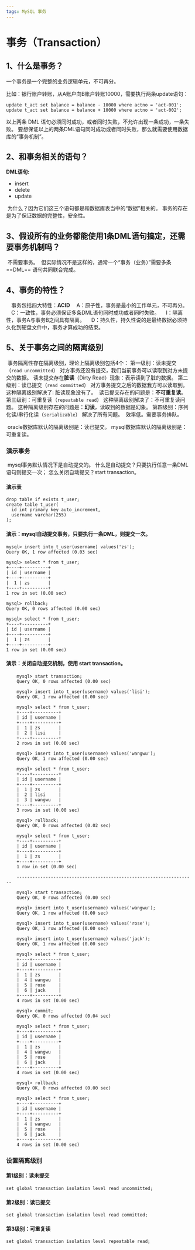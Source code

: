 ```yaml
---
tags: MySQL 事务
---
```


# 事务（Transaction）

## 1、什么是事务？

一个事务是一个完整的业务逻辑单元，不可再分。

比如：银行账户转账，从A账户向B账户转账10000，需要执行两条update语句：

```mysql
update t_act set balance = balance - 10000 where actno = 'act-001';
update t_act set balance = balance + 10000 where actno = 'act-002';
```

以上两条 DML 语句必须同时成功，或者同时失败，不允许出现一条成功，一条失败。
要想保证以上的两条DML语句同时成功或者同时失败，那么就需要使用数据库的“事务机制”。

## 2、和事务相关的语句？

**DML语句:**

* insert 
* delete
* update

​	为什么？因为它们这三个语句都是和数据库表当中的“数据”相关的。
​	事务的存在是为了保证数据的完整性，安全性。

## 3、假设所有的业务都能使用1条DML语句搞定，还需要事务机制吗？

​	不需要事务。
​	但实际情况不是这样的，通常一个“事务（业务）”需要多条 ==DML== 语句共同联合完成。

## 4、事务的特性？

&emsp;事务包括四大特性：**ACID**
&emsp;A：原子性，事务是最小的工作单元，不可再分。
&emsp;C：一致性，事务必须保证多条DML语句同时成功或者同时失败。
&emsp;I：隔离性，事务A与事务B之间具有隔离。
&emsp;D：持久性，持久性说的是最终数据必须持久化到硬盘文件中，事务才算成功的结束。

## 5、关于事务之间的隔离级别

​	事务隔离性存在隔离级别，理论上隔离级别包括4个：
​		第一级别：读未提交（`read uncommitted`）
​			对方事务还没有提交，我们当前事务可以读取到对方未提交的数据。
​			读未提交存在**脏读**（Dirty Read）现象：表示读到了脏的数据。
​		第二级别：读已提交（`read committed`）
​			对方事务提交之后的数据我方可以读取到。
​			这种隔离级别解决了: 脏读现象没有了。
​			读已提交存在的问题是：**不可重复读**。
​		第三级别：可重复读（`repeatable read`）
​			这种隔离级别解决了：不可重复读问题。
​			这种隔离级别存在的问题是：**幻读**，读取到的数据是幻象。
​		第四级别：序列化读/串行化读（`serializable`） 
​			解决了所有问题。
​			效率低。需要事务排队。

​	oracle数据库默认的隔离级别是：读已提交。
​	mysql数据库默认的隔离级别是：可重复读。

### 演示事务

​	mysql事务默认情况下是自动提交的。
​		什么是自动提交？只要执行任意一条DML语句则提交一次；
​		怎么关闭自动提交？start transaction。

#### 演示表

```mysql
drop table if exists t_user;
create table t_user(
  id int primary key auto_increment,
  username varchar(255)
);
```

#### 演示：mysql自动提交事务，只要执行一条DML，则提交一次。

```mysql
mysql> insert into t_user(username) values('zs');
Query OK, 1 row affected (0.03 sec)

mysql> select * from t_user;
+----+----------+
| id | username |
+----+----------+
|  1 | zs       |
+----+----------+
1 row in set (0.00 sec)

mysql> rollback;
Query OK, 0 rows affected (0.00 sec)

mysql> select * from t_user;
+----+----------+
| id | username |
+----+----------+
|  1 | zs       |
+----+----------+
1 row in set (0.00 sec)
```

#### 演示：关闭自动提交机制，使用 start transaction。

```mysql
	mysql> start transaction;
	Query OK, 0 rows affected (0.00 sec)

	mysql> insert into t_user(username) values('lisi');
	Query OK, 1 row affected (0.00 sec)

	mysql> select * from t_user;
	+----+----------+
	| id | username |
	+----+----------+
	|  1 | zs       |
	|  2 | lisi     |
	+----+----------+
	2 rows in set (0.00 sec)

	mysql> insert into t_user(username) values('wangwu');
	Query OK, 1 row affected (0.00 sec)

	mysql> select * from t_user;
	+----+----------+
	| id | username |
	+----+----------+
	|  1 | zs       |
	|  2 | lisi     |
	|  3 | wangwu   |
	+----+----------+
	3 rows in set (0.00 sec)

	mysql> rollback;
	Query OK, 0 rows affected (0.02 sec)

	mysql> select * from t_user;
	+----+----------+
	| id | username |
	+----+----------+
	|  1 | zs       |
	+----+----------+
	1 row in set (0.00 sec)
	
	--------------------------------------------------------------------
	
	mysql> start transaction;
	Query OK, 0 rows affected (0.00 sec)

	mysql> insert into t_user(username) values('wangwu');
	Query OK, 1 row affected (0.00 sec)

	mysql> insert into t_user(username) values('rose');
	Query OK, 1 row affected (0.00 sec)

	mysql> insert into t_user(username) values('jack');
	Query OK, 1 row affected (0.00 sec)

	mysql> select * from t_user;
	+----+----------+
	| id | username |
	+----+----------+
	|  1 | zs       |
	|  4 | wangwu   |
	|  5 | rose     |
	|  6 | jack     |
	+----+----------+
	4 rows in set (0.00 sec)

	mysql> commit;
	Query OK, 0 rows affected (0.04 sec)

	mysql> select * from t_user;
	+----+----------+
	| id | username |
	+----+----------+
	|  1 | zs       |
	|  4 | wangwu   |
	|  5 | rose     |
	|  6 | jack     |
	+----+----------+
	4 rows in set (0.00 sec)

	mysql> rollback;
	Query OK, 0 rows affected (0.00 sec)

	mysql> select * from t_user;
	+----+----------+
	| id | username |
	+----+----------+
	|  1 | zs       |
	|  4 | wangwu   |
	|  5 | rose     |
	|  6 | jack     |
	+----+----------+
	4 rows in set (0.00 sec)
```
### 设置隔离级别

#### 第1级别：读未提交

`set global transaction isolation level read uncommitted;`

#### 第2级别：读已提交

`set global transaction isolation level read committed;`

#### 第3级别：可重复读

`set global transaction isolation level repeatable read;`

